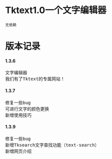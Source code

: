 # Tktext1.0一个文字编辑器
```
无依赖
```
# 版本记录
#### 1.3.6
<pre>
文字编辑器
我们有了Tktext的专属网站！
</pre>
#### 1.3.7
<pre>
修复一些bug
可进行文字的颜色更换
新增使用技巧
</pre>
#### 1.3.9
<pre>
修复一些bug
新增Tksearch文字查找功能（text-search）
新增网页介绍
</pre>